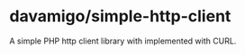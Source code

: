 davamigo/simple-http-client
===========================

A simple PHP http client library with implemented with CURL.
